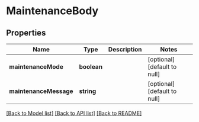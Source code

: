 # MaintenanceBody

## Properties
Name | Type | Description | Notes
------------ | ------------- | ------------- | -------------
**maintenanceMode** | **boolean** |  | [optional] [default to null]
**maintenanceMessage** | **string** |  | [optional] [default to null]

[[Back to Model list]](../README.md#documentation-for-models) [[Back to API list]](../README.md#documentation-for-api-endpoints) [[Back to README]](../README.md)


